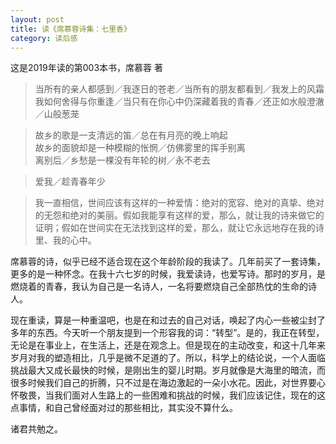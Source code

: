 ```yaml
---
layout: post
title: 读《席慕蓉诗集：七里香》
category: 读后感
---
```

这是2019年读的第003本书，席慕蓉 著

>当所有的亲人都感到／我逐日的苍老／当所有的朋友都看到／我发上的风霜<br/>
我如何舍得与你重逢／当只有在你心中仍深藏着我的青春／还正如水般澄澈／山般葱茏

>故乡的歌是一支清远的笛／总在有月亮的晚上响起<br/>
故乡的面貌却是一种模糊的怅惘／仿佛雾里的挥手别离<br/>
离别后／乡愁是一棵没有年轮的树／永不老去

>爱我／趁青春年少

>我一直相信，世间应该有这样的一种爱情：绝对的宽容、绝对的真挚、绝对的无怨和绝对的美丽。假如我能享有这样的爱，那么，就让我的诗来做它的证明；假如在世间实在无法找到这样的爱，那么，就让它永远地存在我的诗里、我的心中。

席慕蓉的诗，似乎已经不适合现在这个年龄阶段的我读了。几年前买了一套诗集，更多的是一种怀念。在我十六七岁的时候，我爱读诗，也爱写诗。那时的岁月，是燃烧着的青春，我认为自己是一名诗人，一名将要燃烧自己全部热忱的生命的诗人。

现在重读，算是一种重温吧，也是在和过去的自己对话，唤起了内心一些被尘封了多年的东西。今天听一个朋友提到一个形容我的词：“转型”。是的，我正在转型，无论是在事业上，在生活上，还是在观念上。但是现在的主动改变，和这十几年来岁月对我的塑造相比，几乎是微不足道的了。所以，科学上的结论说，一个人面临挑战最大又成长最快的时候，是刚出生的婴儿时期。岁月就像是大海里的暗流，而很多时候我们自己的折腾，只不过是在海边激起的一朵小水花。因此，对世界要心怀敬畏，当我们面对人生路上的一些困难和挑战的时候，我们应该记住，现在的这点事情，和自己曾经面对过的那些相比，其实没不算什么。

诸君共勉之。
